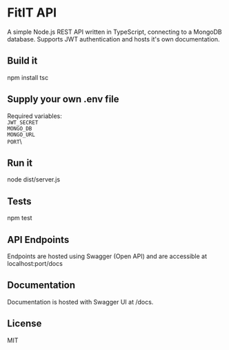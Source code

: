 # FitIT API

A simple Node.js REST API written in TypeScript, connecting to a MongoDB database. Supports JWT authentication and hosts it's own documentation.

## Build it

npm install
tsc

## Supply your own .env file

Required variables:\
  `JWT_SECRET`\
  `MONGO_DB`\
  `MONGO_URL`\
  `PORT`\

## Run it

node dist/server.js

## Tests

npm test

## API Endpoints

Endpoints are hosted using Swagger (Open API) and are accessible at localhost:port/docs

## Documentation

Documentation is hosted with Swagger UI at /docs.

## License

MIT
